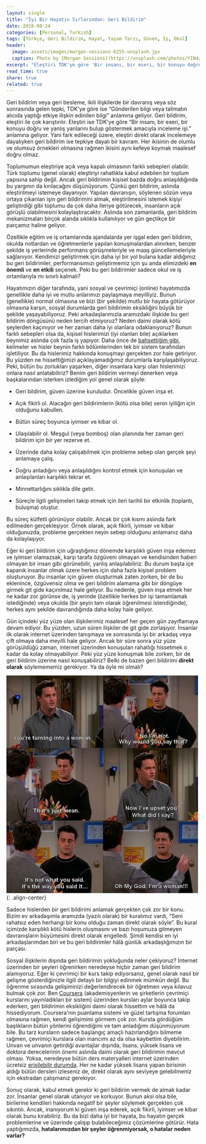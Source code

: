 ```yaml
---
layout: single
title: "İyi Bir Hayatın Sırlarından: Geri Bildirim"
date: 2018-08-24
categories: [Personal, Turkish]
tags: [Türkçe, Geri Bildirim, Hayat, Yaşam Tarzı, Güven, İş, Okul]
header:
  image: assets/images/morgan-sessions-6255-unsplash.jpx
  caption: Photo by [Morgan Sessions](https://unsplash.com/photos/YIN4xUBaqnk) on [Unsplash](https://unsplash.com)
excerpt: "Eleştiri TDK'ye göre 'Bir insanı, bir eseri, bir konuyu doğru ve yanlış yanlarını bulup göstermek amacıyla inceleme işi.' demek. Ancak bizim için nedir?"
read_time: true
share: true
related: true
---
```


Geri bildirim veya geri besleme, ikili ilişkilerde bir davranış veya söz sonrasında gelen tepki, TDK'ye göre ise “Gönderilen bilgi veya talimatın alıcıda yaptığı etkiye ilişkin edinilen bilgi” anlamına geliyor. Geri bildirim, eleştiri ile çok karıştırılır. Eleştiri ise TDK'ye göre “Bir insanı, bir eseri, bir konuyu doğru ve yanlış yanlarını bulup göstermek amacıyla inceleme işi.” anlamına geliyor. Yani fark edileceği üzere, eleştiri direkt olarak incelemeye dayalıyken geri bildirim ise tepkiye dayalı bir kavram. Her ikisinin de olumlu ve olumsuz örnekleri olmasına rağmen ikisini aynı kefeye koymak maalesef doğru olmaz.

Toplumumun eleştiriye açık veya kapalı olmasının farklı sebepleri olabilir. Türk toplumu (genel olarak) eleştiriyi rahatlıkla kabul edebilen bir toplum yapısına sahip değil. Ancak geri bildirimin kişisel bazda doğru anlaşıldığında bu yargının da kırılacağını düşünüyorum. Çünkü geri bildirim, aslında eleştirilmeyi istemeye dayanıyor. Yapılan davranışın, söylenen sözün veya ortaya çıkarılan işin geri bildirimini almak, eleştirilmesini istemek kişiyi geliştirdiği gibi toplumu da çok daha ileriye götürecek, insanların açık görüşlü olabilmesini kolaylaştıracaktır. Aslında son zamanlarda, geri bildirim mekanizmaları birçok alanda sıklıkla kullanılıyor ve gün geçtikçe bir parçamız haline geliyor.

Özellikle eğitim ve iş ortamlarında ajandalarda yer işgal eden geri bildirim, okulda notlardan ve öğretmenlerle yapılan konuşmalardan alınırken, benzer şekilde iş yerlerinde performans görüşmeleriyle ve maaş güncellemeleriyle sağlanıyor. Kendimizi geliştirmek için daha iyi bir yol bulana kadar aldığımız bu geri bildirimler, performansımızı geliştirmemiz için şu anda elimizdeki **en önemli** ve **en etkili** seçenek. Peki bu geri bildirimler sadece okul ve iş ortamlarıyla mı sınırlı kalmalı?

Hayatımızın diğer tarafında, yani sosyal ve çevrimiçi (online) hayatımızda genellikle daha iyi ve mutlu anlarımızı paylaşmaya meyilliyiz. Bunun (genellikle) normal olmasına ve bizi (bir şekilde) mutlu bir hayata götürüyor olmasına karşın, sosyal durumlarda geri bildirimin eksikliğini büyük bir şekilde yaşayabiliyoruz. Peki arkadaşlarımızla aramızdaki ilişkide bu geri bildirim döngüsünü neden tercih etmiyoruz? Neden daimi olarak kötü şeylerden kaçınıyor ve her zaman daha iyi olanlara odaklanıyoruz? Bunun farklı sebepleri olsa da, kişisel hislerimizi (iyi olanları bile) açıklarken beynimiz aslında çok fazla iş yapıyor. Daha önce de [bahsettiğim gibi](/vefa-borcu/), kelimeler ve hisler beynin farklı bölümlerinden tek bir sistem tarafından işletiliyor. Bu da hislerimiz hakkında konuşmayı gerçekten zor hale getiriyor. Bu yüzden ne hissettiğimizi açıklayamadığımız durumlarla karşılaşabiliyoruz. Peki, bütün bu zorlukları yaşarken, diğer insanlara karşı olan hislerimizi onlara nasıl anlatabiliriz? Benim geri bildirim vermeyi denerken veya başkalarından isterken izlediğim yol genel olarak şöyle:

* Geri bildirim, güven üzerine kuruludur. Öncelikle güven inşa et.

* Açık fikirli ol. Alacağın geri bildirimlerin (kötü olsa bile) senin iyiliğin için olduğunu kabullen.

* Bütün süreç boyunca iyimser ve kibar ol.

* Ulaşılabilir ol. Meşgul (veya bomboş) olan planında her zaman geri bildirim için bir yer rezerve et.

* Üzerinde daha kolay çalışabilmek için probleme sebep olan gerçek şeyi anlamaya çalış.

* Doğru anladığını veya anlaşıldığını kontrol etmek için konuşulan ve anlaşılanları karşılıklı tekrar et.

* Minnettarlığını sıklıkla dile getir.

* Süreçle ilgili gelişmeleri takip etmek için ileri tarihli bir etkinlik (toplantı, buluşma) oluştur.

Bu süreç külfetli görünüyor olabilir. Ancak bir çok kısmı aslında fark edilmeden gerçekleşiyor. Örnek olarak, açık fikirli, iyimser ve kibar olduğunuzda, probleme gerçekten neyin sebep olduğunu anlamanız daha da kolaylaşıyor.

Eğer ki geri bildirim için uğraştığımız dönemde karşılıklı güven inşa edemez ve iyimser olamazsak, karşı tarafa özgüveni olmayan ve kendisinden haberi olmayan bir insan gibi görünebilir, yanlış anlaşılabiliriz. Bu durum başta içe kapanık insanlar olmak üzere herkes için daha fazla kişisel problem oluşturuyor. Bu insanlar için güven oluşturmak zaten zorken, bir de bu eklenince, özgüvensiz olma ve geri bildirim alamama gibi bir döngüye girmek git gide kaçınılmaz hale geliyor. Bu nedenle, güven inşa etmek her ne kadar zor görünse de, iş yerinde (özellikle herkes bir işi tamamlamak istediğinde) veya okulda (bir şeyin tam olarak öğrenilmesi istendiğinde), herkes aynı şekilde davrandığında daha kolay hale geliyor.

Gün içindeki yüz yüze olan ilişkilerimiz maalesef her geçen gün zayıflamaya devam ediyor. Bu yüzden, uzun süren ilişkiler de git gide zorlaşıyor. İnsanlar ilk olarak internet üzerinden tanışmaya ve sonrasında iyi bir arkadaş veya çift olmaya daha meyilli hale geliyor. Ancak bir süre sonra yüz yüze görüşüldüğü zaman, internet üzerinden konuşulan rahatlığı hissetmek o kadar da kolay olmayabiliyor. Peki yüz yüze konuşmak bile zorken, bir de geri bildirim üzerine nasıl konuşabiliriz? Belki de bazen geri bildirimi **direkt olarak** söylemememiz gerekiyor. Ya da öyle mi olmalı?

![Friends dizisi. 6. Sezon 8. Bölüm](/assets/images/friends-s06-e08.jpx){: .align-center}

Sadece hislerden bir geri bildirimi anlamak gerçekten çok zor bir konu. Bizim ev arkadaşımla aramızda (yazılı olarak) bir kuralımız vardı, “Seni rahatsız eden herhangi bir konu olduğu zaman direkt olarak söyle”. Bu kural içimizde karşılıklı kötü hislerin oluşmasını ve bazı hoşumuza gitmeyen davranışların büyümesini direkt olarak engelledi. Şimdi kendisi en iyi arkadaşlarımdan biri ve bu geri bildirimler hâlâ günlük arkadaşlığımızın bir parçası.

Sosyal ilişkilerin dışında geri bildirimin yokluğunda neler çekiyoruz? İnternet üzerinden bir şeyleri öğrenirken neredeyse hiçbir zaman geri bildirim alamıyoruz. Eğer ki çevrimiçi bir kurs takip ediyorsanız, genel olarak nasıl bir gelişme gösterdiğinizle ilgili detaylı bir bilgiyi edinmek mümkün değil. Bu öğrenme sırasında gelişiminizi değerlendirecek bir öğretmen veya kılavuz bulmak çok zor. Ben [Coursera](http://www.coursera.org) (akademisyenlerin ve şirketlerin çevrimiçi kurslarını yayınladıkları bir sistem) üzerinden kursları aylar boyunca takip ederken, geri bildirimin eksikliğini daimi olarak hissettim ve hâlâ da hissediyorum. Coursera'nın puanlama sistemi ve güzel tartışma forumları olmasına rağmen, kendi gelişimimi görmem çok zor. Kursta gördüğüm başlıkların bütün yönlerini öğrendiğimi ve tam anladığımı düşünmüyorum bile. Bu tarz kursların sadece başlangıç amaçlı hazırlandığını bilmeme rağmen, çevrimiçi kurslara olan inancımı az da olsa kaybettim diyebilirim. Unvan ve unvanın getirdiği avantajlar dışında, lisans, yüksek lisans ve doktora derecelerinin önemi aslında daimi olarak geri bildirimin mevcut olması. Yoksa, neredeyse bütün ders materyalleri internet üzerinden ücretsiz [erişilebilir durumda](http://www.openculture.com/freeonlinecourses). Her ne kadar yüksek lisans yapan birisinin aldığı bütün dersleri izleseniz de, direkt olarak aynı seviyeye gelebilmeniz için ekstradan çalışmanız gerekiyor.

Sonuç olarak, kabul etmek gerekir ki geri bildirim vermek de almak kadar zor. İnsanlar genel olarak utanıyor ve korkuyor. Bunun aksi olsa bile, birilerine kendileri hakkında negatif bir şeyler söylemek gerçekten çok sıkıntılı. Ancak, inanıyorum ki güven inşa ederek, açık fikirli, iyimser ve kibar olarak bunu kırabiliriz. Bu da bizi daha iyi bir hayata, bu hayatın gerçek problemlerine ve üzerinde çalışıp bulabileceğimiz çözümlerine götürür. Hata yaptığımızda, **hatalarımızdan bir şeyler öğrenmiyorsak, o hatalar neden varlar?**
